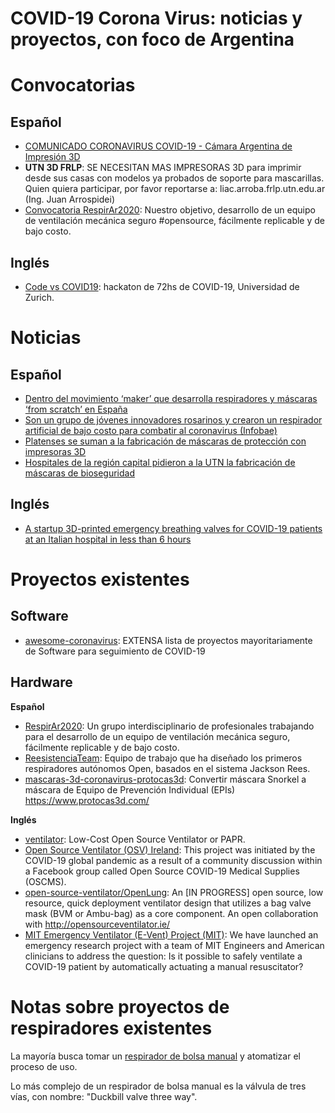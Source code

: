 # COVID-19 Corona Virus: noticias y proyectos, con foco de Argentina

# Convocatorias

## Español

- [COMUNICADO CORONAVIRUS COVID-19 - Cámara Argentina de Impresión 3D](https://www.camar3d.org/comunicado-coronavirus-covid-19/)
- **UTN 3D FRLP**: SE NECESITAN MAS IMPRESORAS 3D para imprimir desde sus casas con modelos ya probados de soporte para mascarillas. Quien quiera participar, por favor reportarse a: liac.arroba.frlp.utn.edu.ar (Ing. Juan Arrospidei)
- [Convocatoria RespirAr2020](https://twitter.com/RespirAr2020/status/1241410245345378307): Nuestro objetivo, desarrollo de un equipo de ventilación mecánica seguro #opensource, fácilmente replicable y de bajo costo.

## Inglés

- [Code vs COVID19](https://www.codevscovid19.org): hackaton de 72hs de COVID-19, Universidad de Zurich.

# Noticias

## Español

- [Dentro del movimiento ‘maker’ que desarrolla respiradores y máscaras ‘from scratch’ en España](https://hipertextual.com/2020/03/movimiento-maker-respiradores-mascaras-espana-covid)
- [Son un grupo de jóvenes innovadores rosarinos y crearon un respirador artificial de bajo costo para combatir al coronavirus (Infobae)](https://www.infobae.com/sociedad/2020/03/22/son-un-grupo-de-jovenes-innovadores-rosarinos-y-crearon-un-respirador-artificial-de-bajo-costo-para-combatir-al-coronavirus/)
- [Platenses se suman a la fabricación de máscaras de protección con impresoras 3D](https://www.0221.com.ar/nota/2020-3-23-14-22-0-la-plata-se-suma-a-la-fabricacion-de-mascaras-de-proteccion-con-impresoras-3d)
- [Hospitales de la región capital pidieron a la UTN la fabricación de máscaras de bioseguridad](http://www.aninoticias.com/node/6262)

## Inglés

- [A startup 3D-printed emergency breathing valves for COVID-19 patients at an Italian hospital in less than 6 hours](https://www.businessinsider.com/coronavirus-italian-hospital-3d-printed-breathing-valves-covid-19-patients-2020-3)

# Proyectos existentes

## Software

- [awesome-coronavirus](https://github.com/soroushchehresa/awesome-coronavirus): EXTENSA lista de proyectos mayoritariamente de Software para seguimiento de COVID-19

## Hardware

**Español**

- [RespirAr2020](https://twitter.com/respirar2020): Un grupo interdisciplinario de profesionales trabajando para el desarrollo de un equipo de ventilación mecánica seguro, fácilmente replicable y de bajo costo.
- [ReesistenciaTeam](https://twitter.com/ReesistenciaT): Equipo de trabajo que ha diseñado los primeros respiradores autónomos Open, basados en el sistema Jackson Rees.
- [mascaras-3d-coronavirus-protocas3d](https://github.com/Vidasoft-app/mascaras-3d-coronavirus-protocas3d): Convertir máscara Snorkel a máscara de Equipo de Prevención Individual (EPIs) https://www.protocas3d.com/



**Inglés**

- [ventilator](https://github.com/jcl5m1/ventilator): Low-Cost Open Source Ventilator or PAPR.
- [Open Source Ventilator (OSV) Ireland](https://opensourceventilator.ie/): This project was initiated by the COVID-19 global pandemic as a result of a community discussion within a Facebook group called Open Source COVID-19 Medical Supplies (OSCMS).
- [open-source-ventilator/OpenLung](https://gitlab.com/open-source-ventilator/OpenLung): An [IN PROGRESS] open source, low resource, quick deployment ventilator design that utilizes a bag valve mask (BVM or Ambu-bag) as a core component. An open collaboration with http://opensourceventilator.ie/
- [MIT Emergency Ventilator (E-Vent) Project (MIT)](https://e-vent.mit.edu/): We have launched an emergency research project with a team of MIT Engineers and American clinicians to address the question: Is it possible to safely ventilate a COVID-19 patient by automatically actuating a manual resuscitator?

# Notas sobre proyectos de respiradores existentes

La mayoría busca tomar un [respirador de bolsa manual](https://en.wikipedia.org/wiki/Bag_valve_mask) y atomatizar el proceso de uso. 

Lo más complejo de un respirador de bolsa manual es la válvula de tres vías, con nombre: "Duckbill valve three way".


